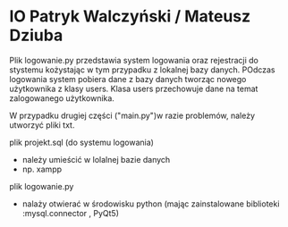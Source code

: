 # IO Patryk Walczyński / Mateusz Dziuba


Plik logowanie.py przedstawia system logowania oraz rejestracji do stystemu kożystając w tym przypadku z lokalnej bazy danych.
POdczas logowania system pobiera dane z bazy danych tworząc nowego użytkownika z klasy users.
Klasa users przechowuje dane na temat zalogowanego użytkownika.

W przypadku drugiej części ("main.py")w razie problemów, należy utworzyć pliki txt.

plik projekt.sql (do systemu logowania)
- należy umieścić w lolalnej bazie danych 
- np. xampp

plik logowanie.py
- nalaży otwierać w środowisku python (mając zainstalowane biblioteki :mysql.connector , PyQt5)
